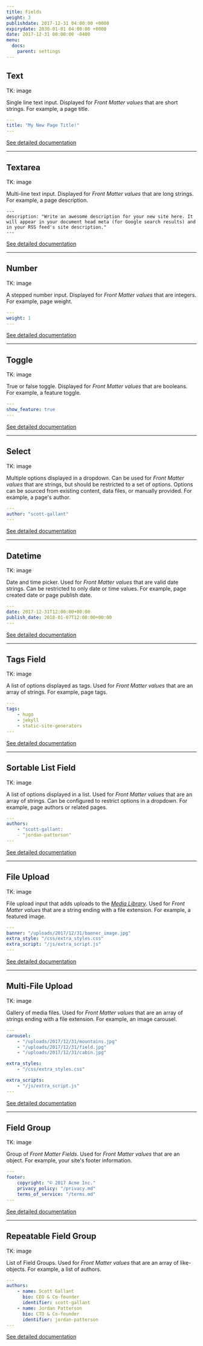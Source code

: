 ```yaml
---
title: Fields
weight: 3
publishdate: 2017-12-31 04:00:00 +0000
expirydate: 2030-01-01 04:00:00 +0000
date: 2017-12-31 00:00:00 -0400
menu:
  docs:
    parent: settings
---
```

## Text
TK: image

Single line text input. Displayed for *Front Matter values* that are short strings. For example, a page title.

```yaml
---
title: "My New Page Title!"
---
```

[See detailed documentation](/docs/settings/fields/text)

---

## Textarea
TK: image

Multi-line text input. Displayed for *Front Matter values* that are long strings. For example, a page description.

```
---
description: "Write an awesome description for your new site here. It will appear in your document head meta (for Google search results) and in your RSS feed's site description."
---
```

[See detailed documentation](/docs/settings/fields/textarea)

---

## Number
TK: image

A stepped number input. Displayed for *Front Matter values* that are integers. For example, page weight.

```yaml
---
weight: 1
---
```

[See detailed documentation](/docs/settings/fields/number)

---

## Toggle
TK: image

True or false toggle. Displayed for *Front Matter values* that are booleans. For example, a feature toggle.

```yaml
---
show_feature: true
---
```

[See detailed documentation](/docs/settings/fields/toggle)

---

## Select
TK: image

Multiple options displayed in a dropdown. Can be used for *Front Matter values* that are strings, but should be restricted to a set of options. Options can be sourced from existing content, data files, or manually provided. For example, a page's author.

```yaml
---
author: "scott-gallant"
---
```

[See detailed documentation](/docs/settings/fields/select)

---

## Datetime
TK: image

Date and time picker. Used for *Front Matter values* that are valid date strings. Can be restricted to only date or time values. For example, page created date or page publish date.

```yaml
---
date: 2017-12-31T12:00:00+00:00
publish_date: 2018-01-07T12:00:00+00:00
---
```

[See detailed documentation](/docs/settings/fields/datetime)

---

## Tags Field
TK: image

A list of options displayed as tags. Used for *Front Matter values* that are an array of strings. For example, page tags.

```yaml
---
tags:
    - hugo
    - jekyll
    - static-site-generators
---
```

[See detailed documentation](/docs/settings/fields/tags)

---

## Sortable List Field
TK: image

A list of options displayed in a list. Used for *Front Matter values* that are an array of strings. Can be configured to restrict options in a dropdown. For example, page authors or related pages.

```yaml
---
authors:
    - "scott-gallant:
    - "jordan-patterson"
---
```

[See detailed documentation](/docs/settings/fields/sortable-list)

---

## File Upload
TK: image

File upload input that adds uploads to the *[Media Library](/docs/editing/media-library/)*. Used for *Front Matter values* that are a string ending with a file extension. For example, a featured image.

```yaml
---
banner: "/uploads/2017/12/31/banner_image.jpg"
extra_style: "/css/extra_styles.css"
extra_script: "/js/extra_script.js"
---
```

[See detailed documentation](/docs/settings/fields/file)

---

## Multi-File Upload
TK: image

Gallery of media files. Used for *Front Matter values* that are an array of strings ending with a file extension. For example, an image carousel.

```yaml
---
carousel: 
    - "/uploads/2017/12/31/mountains.jpg"
    - "/uploads/2017/12/31/field.jpg"
    - "/uploads/2017/12/31/cabin.jpg"

extra_styles: 
    - "/css/extra_styles.css"

extra_scripts: 
    - "/js/extra_script.js"
---
```

[See detailed documentation](/docs/settings/fields/multi-file)

---

## Field Group
TK: image

Group of *Front Matter Fields*. Used for *Front Matter values* that are an object. For example, your site's footer information.

```yaml
---
footer:
    copyright: "© 2017 Acme Inc."
    privacy_policy: "/privacy.md"
    terms_of_service: "/terms.md"
---
```

[See detailed documentation](/docs/settings/fields/field-group)

---

## Repeatable Field Group
TK: image

List of Field Groups. Used for *Front Matter values* that are an array of like-objects. For example, a list of authors.

```yaml
---
authors:
    - name: Scott Gallant
      bio: CEO & Co-founder
      identifier: scott-gallant
    - name: Jordan Patterson
      bio: CTO & Co-founder
      identifier: jordan-patterson
---
```

[See detailed documentation](/docs/settings/fields/repeatable-field-group)